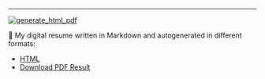 
---
[![generate_html_pdf](https://github.com/jorditoda/resume/actions/workflows/generate_html_pdf.yml/badge.svg?branch=master)](https://github.com/jorditoda/resume/actions/workflows/generate_html_pdf.yml)

👀 My digital resume written in Markdown and autogenerated in different formats:

- [HTML](https://yeikiu.github.io/src/resume.md)
- [Download PDF Result](https://jorditoda.github.io/resume.pdf)